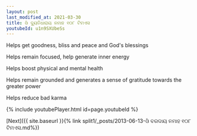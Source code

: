 ```yaml
---
layout: post
last_modified_at: 2021-03-30
title: ଓଁ ଦ୍ୟୁତିଧାରାୟ ନମାହ ୧୦୮ ଟିମଏସ
youtubeId: u1n9SXUbeSs
---
```

 
 
Helps get goodness, bliss and peace and God's blessings
 
Helps remain focused, help generate inner energy 
 
Helps boost physical and mental health 
 
Helps remain grounded and generates a sense of gratitude towards the greater power 
 
Helps reduce bad karma
 
 
 
 


{% include youtubePlayer.html id=page.youtubeId %}
 
[Next]({{ site.baseurl }}{% link  split1/_posts/2013-06-13-ଓଁ ବରଦାୟ ନମାହ ୧୦୮ ଟିମଏସ.md%})
 
